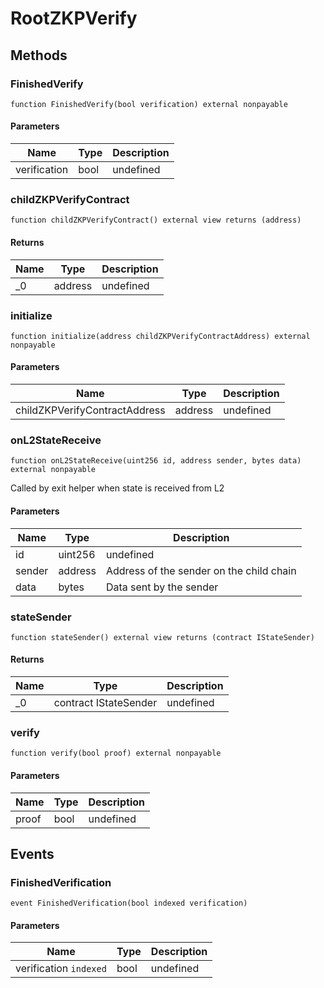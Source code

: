 # RootZKPVerify









## Methods

### FinishedVerify

```solidity
function FinishedVerify(bool verification) external nonpayable
```





#### Parameters

| Name | Type | Description |
|---|---|---|
| verification | bool | undefined |

### childZKPVerifyContract

```solidity
function childZKPVerifyContract() external view returns (address)
```






#### Returns

| Name | Type | Description |
|---|---|---|
| _0 | address | undefined |

### initialize

```solidity
function initialize(address childZKPVerifyContractAddress) external nonpayable
```





#### Parameters

| Name | Type | Description |
|---|---|---|
| childZKPVerifyContractAddress | address | undefined |

### onL2StateReceive

```solidity
function onL2StateReceive(uint256 id, address sender, bytes data) external nonpayable
```

Called by exit helper when state is received from L2



#### Parameters

| Name | Type | Description |
|---|---|---|
| id | uint256 | undefined |
| sender | address | Address of the sender on the child chain |
| data | bytes | Data sent by the sender |

### stateSender

```solidity
function stateSender() external view returns (contract IStateSender)
```






#### Returns

| Name | Type | Description |
|---|---|---|
| _0 | contract IStateSender | undefined |

### verify

```solidity
function verify(bool proof) external nonpayable
```





#### Parameters

| Name | Type | Description |
|---|---|---|
| proof | bool | undefined |



## Events

### FinishedVerification

```solidity
event FinishedVerification(bool indexed verification)
```





#### Parameters

| Name | Type | Description |
|---|---|---|
| verification `indexed` | bool | undefined |



